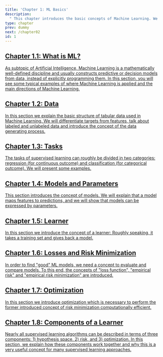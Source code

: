 ```yaml
---
title: 'Chapter 1: ML Basics'
description:
  " This chapter introduces the basic concepts of Machine Learning. We focus on supervised learning, explain the difference between regression and classification, show how to evaluate and compare Machine Learning models and formalize the concept of learning."
type: chapter
prev: dummy
next: /chapter02
id: 1
---
```



<section class="c72e2d57">
  <h2 class="_5e0ebe7a">
  <a class="_46224d00 _7e2d93b5" href="/chapter01-01-basics-whatisml">Chapter 1.1: What is ML?</a>

  </h2>
  <p class="de526628">
  <a class="_46224d00 _7e2d93b5" href="/chapter01-01-basics-whatisml"> As subtopic of Artificial Intelligence, Machine Learning is a mathematically well-defined discipline and usually constructs predictive or decision models from data, instead of explicitly programming them. In this section, you will see some typical examples of where Machine Learning is applied and the main directions of Machine Learning.</a>
  </p>
</section>





<section class="c72e2d57">
  <h2 class="_5e0ebe7a">
  <a class="_46224d00 _7e2d93b5" href="/chapter01-02-basics-data">Chapter 1.2: Data</a>

  </h2>
  <p class="de526628">
  <a class="_46224d00 _7e2d93b5" href="/chapter01-02-basics-data"> In this section we explain the basic structure of tabular data used in Machine Learning. We will differentiate targets from features, talk about labeled and unlabeled data and introduce the concept of the data generating process.</a>
  </p>
</section>





<section class="c72e2d57">
  <h2 class="_5e0ebe7a">
  <a class="_46224d00 _7e2d93b5" href="/chapter01-03-basics-tasks">Chapter 1.3: Tasks</a>

  </h2>
  <p class="de526628">
  <a class="_46224d00 _7e2d93b5" href="/chapter01-03-basics-tasks"> The tasks of supervised learning can roughly be divided in two categories: regression (for continuous outcome) and classification (for categorical outcome). We will present some examples.</a>
  </p>
</section>





<section class="c72e2d57">
  <h2 class="_5e0ebe7a">
  <a class="_46224d00 _7e2d93b5" href="/chapter01-04-basics-models-parameters">Chapter 1.4: Models and Parameters</a>

  </h2>
  <p class="de526628">
  <a class="_46224d00 _7e2d93b5" href="/chapter01-04-basics-models-parameters"> This section introduces the concept of models. We will explain that a model maps features to predictions, and we will show that models can be expressed by parameters.</a>
  </p>
</section>





<section class="c72e2d57">
  <h2 class="_5e0ebe7a">
  <a class="_46224d00 _7e2d93b5" href="/chapter01-05-basics-learner">Chapter 1.5: Learner</a>

  </h2>
  <p class="de526628">
  <a class="_46224d00 _7e2d93b5" href="/chapter01-05-basics-learner"> In this section we introduce the concept of a learner: Roughly speaking, it takes a training set and gives back a model.</a>
  </p>
</section>





<section class="c72e2d57">
  <h2 class="_5e0ebe7a">
  <a class="_46224d00 _7e2d93b5" href="/chapter01-06-basics-riskminimization">Chapter 1.6: Losses and Risk Minimization</a>

  </h2>
  <p class="de526628">
  <a class="_46224d00 _7e2d93b5" href="/chapter01-06-basics-riskminimization"> In order to find "good" ML models, we need a concept to evaluate and compare models. To this end, the concepts of "loss function", "empirical risk" and "empirical risk minimization" are introduced.</a>
  </p>
</section>





<section class="c72e2d57">
  <h2 class="_5e0ebe7a">
  <a class="_46224d00 _7e2d93b5" href="/chapter01-07-basics-optimization">Chapter 1.7: Optimization</a>

  </h2>
  <p class="de526628">
  <a class="_46224d00 _7e2d93b5" href="/chapter01-07-basics-optimization"> In this section we introduce optimization which is necessary to perform the former introduced concept of risk minimization computationally efficient.</a>
  </p>
</section>





<section class="c72e2d57">
  <h2 class="_5e0ebe7a">
  <a class="_46224d00 _7e2d93b5" href="/chapter01-08-basics-learnercomponents-hro">Chapter 1.8: Components of a Learner</a>

  </h2>
  <p class="de526628">
  <a class="_46224d00 _7e2d93b5" href="/chapter01-08-basics-learnercomponents-hro"> Nearly all supervised learning algorithms can be described in terms of three components: 1) hypothesis space, 2) risk, and 3) optimization. In this section, we explain how these components work together and why this is a very useful concept for many supervised learning approaches.</a>
  </p>
</section>




